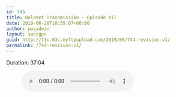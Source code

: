 ```yaml
---
id: 745
title: Holonet Transmission – Episode XII
date: 2019-06-26T18:55:07+00:00
author: pwsadmin
layout: swccgpc
guid: http://71c.83c.myftpupload.com/2019/06/744-revision-v1/
permalink: /744-revision-v1/
---
```

 

Duration: 37:04<figure class="wp-block-audio"><audio controls src="http://71c.83c.myftpupload.com/wp-content/uploads/2019/04/Holonet-Transmission-–-Episode-XII.mp3"></audio></figure>